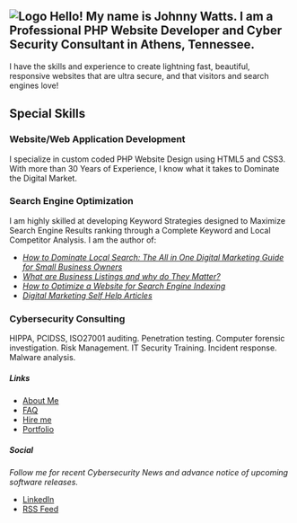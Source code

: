 ![Logo](https://kdgwebsolutions.com/assets/img/johnny-watts-web-developer-athens-tn-portfolio.png)
Hello! My name is Johnny Watts. I am a Professional PHP Website Developer and Cyber Security Consultant in Athens, Tennessee.
-------------------------------------------------------------------------------------------------------------------------

I have the skills and experience to create lightning fast, beautiful, responsive websites that are ultra secure, and that visitors and search engines love!

Special Skills
--------------

### **Website/Web Application Development**

I specialize in custom coded PHP Website Design using HTML5 and CSS3. With more than 30 Years of Experience, I know what it takes to Dominate the Digital Market.

### **Search Engine Optimization**

I am highly skilled at developing Keyword Strategies designed to Maximize Search Engine Results ranking through a Complete Keyword and Local Competitor Analysis. I am the author of:
* [_How to Dominate Local Search: The All in One Digital Marketing Guide for Small Business Owners_](https://kdgwebsolutions.com/How-to-Dominate-Local-Search.pdf)
* [_What are Business Listings and why do They Matter?_](https://kdgwebsolutions.com/what-are-business-listings-and-why-do-they-matter)
* [_How to Optimize a Website for Search Engine Indexing_](https://kdgwebsolutions.com/how-to-optimize-a-website-for-search-engine-indexing.pdf)
* [_Digital Marketing Self Help Articles_](https://kdgwebsolutions.com/digital-marketing-self-help-articles)

### **Cybersecurity Consulting**

HIPPA, PCIDSS, ISO27001 auditing. Penetration testing. Computer forensic investigation. Risk Management. IT Security Training. Incident response. Malware analysis.

##### **Links** #####
*   [About Me](https://kdgwebsolutions.com/about-me)
*   [FAQ](https://kdgwebsolutions.com/frequently-asked-questions)
*   [Hire me](https://kdgwebsolutions.com/hire-a-professional-web-designer-athens-tn)
*   [Portfolio](https://kdgwebsolutions.com/portfolio)

##### **Social** #####
_Follow me for recent Cybersecurity News and advance notice of upcoming software releases._  
*   [LinkedIn](https://www.linkedin.com/in/johnny-watts-695751125/)
*   [RSS Feed](https://kdgwebsolutions.com/feed.xml)